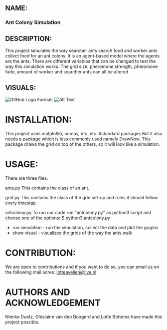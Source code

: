 ## NAME:
### Ant Colony Simulation

## DESCRIPTION:
This project simulates the way searcher ants search food and worker ants collect
food for an ant colony. It is an agent-based model where the agents are the ants.
There are different variables that can be changed to test the way this simulation
works. The grid size, pheromone strength, pheromone fade, amount of worker and
searcher ants can all be altered.

## VISUALS:
![GitHub Logo](/images/grid_pheromone.png)
Format: ![Alt Text](url)

# INSTALLATION:
This project uses matplotlib, numpy, etc. etc. #standard packages
But it also needs a package which is less commonly used namely DrawNow. This
package draws the grid on top of the others, so it will look like a simulation.

# USAGE:
There are three files.

ants.py
This contains the class of an ant.

grid.py
This contains the class of the grid set-up and rules it should follow every timestap.

antcolony.py
To run our code run "antcolony.py" as python3 script and choose one of the options:
$ python3 antcolony.py    
* run simulation - run the simulation, collect the data and plot the graphs
* show visual - visualizes the grids of the way the ants walk

# CONTRIBUTION:
We are open to contributions and if you want to do so, you can email us on the
following mail adres: lotteavelien@live.nl

# AUTHORS AND ACKNOWLEDGEMENT
Nienke Duetz, Ghislaine van den Boogerd and Lotte Bottema have made this project
possible.
